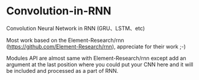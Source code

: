 # Convolution-in-RNN
Convolution Neural Network in RNN (GRU、LSTM、etc)

Most work based on the Element-Research/rnn (https://github.com/Element-Research/rnn), appreciate for their work ;-)

Modules API are almost same with Element-Research/rnn except add an argument at the last position where you could put your CNN here and it will be included and processed as a part of RNN.
